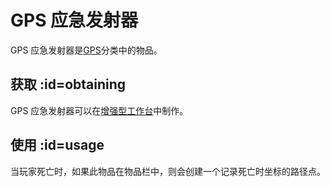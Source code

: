 # GPS 应急发射器

GPS 应急发射器是[GPS](/GPS)分类中的物品。

## 获取 :id=obtaining

GPS 应急发射器可以在[增强型工作台](/Enhanced-Crafting-Table)中制作。

## 使用 :id=usage

当玩家死亡时，如果此物品在物品栏中，则会创建一个记录死亡时坐标的路径点。
